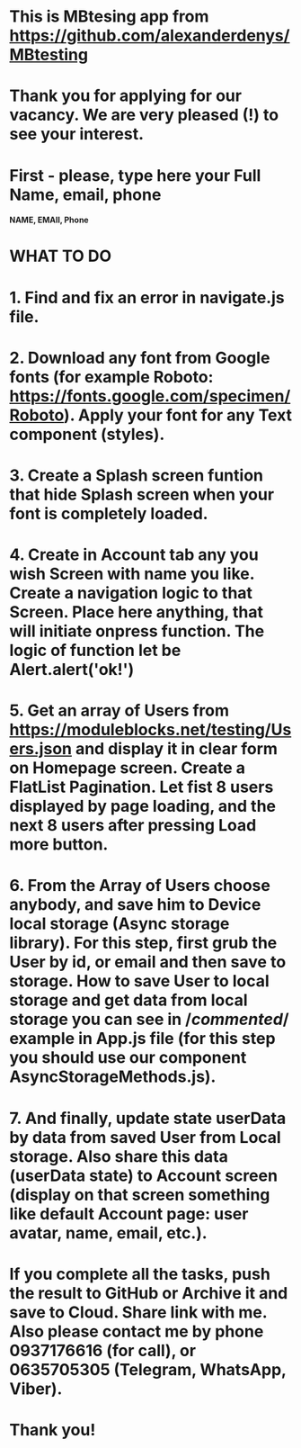 # This is MBtesing app from https://github.com/alexanderdenys/MBtesting

# Thank you for applying for our vacancy. We are very pleased (!) to see your interest.

# First - please, type here your Full Name, email, phone

#### NAME, EMAIl, Phone

# WHAT TO DO

# 1. Find and fix an error in navigate.js file.

# 2. Download any font from Google fonts (for example Roboto: https://fonts.google.com/specimen/Roboto). Apply your font for any Text component (styles).

# 3. Create a Splash screen funtion that hide Splash screen when your font is completely loaded.

# 4. Create in Account tab any you wish Screen with name you like. Create a navigation logic to that Screen. Place here anything, that will initiate onpress function. The logic of function let be Alert.alert('ok!')

# 5. Get an array of Users from https://moduleblocks.net/testing/Users.json and display it in clear form on Homepage screen. Create a FlatList Pagination. Let fist 8 users displayed by page loading, and the next 8 users after pressing Load more button.

# 6. From the Array of Users choose anybody, and save him to Device local storage (Async storage library). For this step, first grub the User by id, or email and then save to storage. How to save User to local storage and get data from local storage you can see in /_commented_/ example in App.js file (for this step you should use our component AsyncStorageMethods.js).

# 7. And finally, update state userData by data from saved User from Local storage. Also share this data (userData state) to Account screen (display on that screen something like default Account page: user avatar, name, email, etc.).

# If you complete all the tasks, push the result to GitHub or Archive it and save to Cloud. Share link with me. Also please contact me by phone 0937176616 (for call), or 0635705305 (Telegram, WhatsApp, Viber).

# Thank you!

